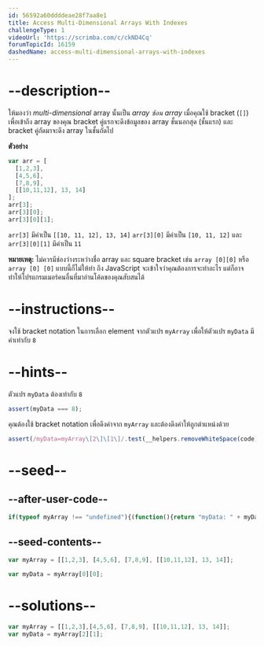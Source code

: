 ```yaml
---
id: 56592a60ddddeae28f7aa8e1
title: Access Multi-Dimensional Arrays With Indexes
challengeType: 1
videoUrl: 'https://scrimba.com/c/ckND4Cq'
forumTopicId: 16159
dashedName: access-multi-dimensional-arrays-with-indexes
---
```


# --description--

ให้มองว่า <dfn>multi-dimensional</dfn> array นั้นเป็น *array ซ้อน array* เมื่อคุณใช้ bracket (`[]`) เพื่อเข้าถึง array ของคุณ bracket คู่แรกจะดึงข้อมูลของ array ชั้นนอกสุด (ชั้นแรก) และ bracket คู่ถัดมาจะดึง array ในชั้นถัดไป 

**ตัวอย่าง**

```js
var arr = [
  [1,2,3],
  [4,5,6],
  [7,8,9],
  [[10,11,12], 13, 14]
];
arr[3];
arr[3][0];
arr[3][0][1];
```

`arr[3]` มีค่าเป็น `[[10, 11, 12], 13, 14]`
`arr[3][0]` มีค่าเป็น `[10, 11, 12]` 
และ
`arr[3][0][1]` มีค่าเป็น `11`

**หมายเหตุ:** ไม่ควรมีช่องว่างระหว่างชื่อ array และ square bracket เช่น `array [0][0]` หรือ `array [0] [0]` แบบนี้ก็ไม่ให้ทำ ถึง JavaScript จะเข้าใจว่าคุณต้องการจะทำอะไร แต่ก็อาจทำให้โปรแกรมเมอร์คนอื่นที่มาอ่านโค้ดของคุณสับสนได้

# --instructions--

จงใช้ bracket notation ในการเลือก element จากตัวแปร `myArray` เพื่อให้ตัวแปร `myData` มีค่าเท่ากับ `8`

# --hints--

ตัวแปร `myData` ต้องเท่ากับ `8`

```js
assert(myData === 8);
```

คุณต้องใช้ bracket notation เพื่อดึงค่าจาก `myArray` และต้องดึงค่าให้ถูกตำแหน่งด้วย

```js
assert(/myData=myArray\[2\]\[1\]/.test(__helpers.removeWhiteSpace(code)));
```

# --seed--

## --after-user-code--

```js
if(typeof myArray !== "undefined"){(function(){return "myData: " + myData + " myArray: " + JSON.stringify(myArray);})();}
```

## --seed-contents--

```js
var myArray = [[1,2,3], [4,5,6], [7,8,9], [[10,11,12], 13, 14]];

var myData = myArray[0][0];
```

# --solutions--

```js
var myArray = [[1,2,3],[4,5,6], [7,8,9], [[10,11,12], 13, 14]];
var myData = myArray[2][1];
```

